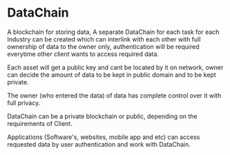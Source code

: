 # DataChain
A blockchain for storing data, 
A separate DataChain for each task for each Industry can be created which can interlink with each
other with full ownership of data to the owner only, authentication will be required everytime
other client wants to access required data.

Each asset will get a public key and cant be located by it on network, owner can decide the
amount of data to be kept in public domain and to be kept private.

The owner (who entered the data) of data has complete control over it with full privacy.

DataChain can be a private blockchain or public, depending on the requirements of Client.

Applications (Software's, websites, mobile app and etc) can access requested data by user
authentication and work with DataChain.

